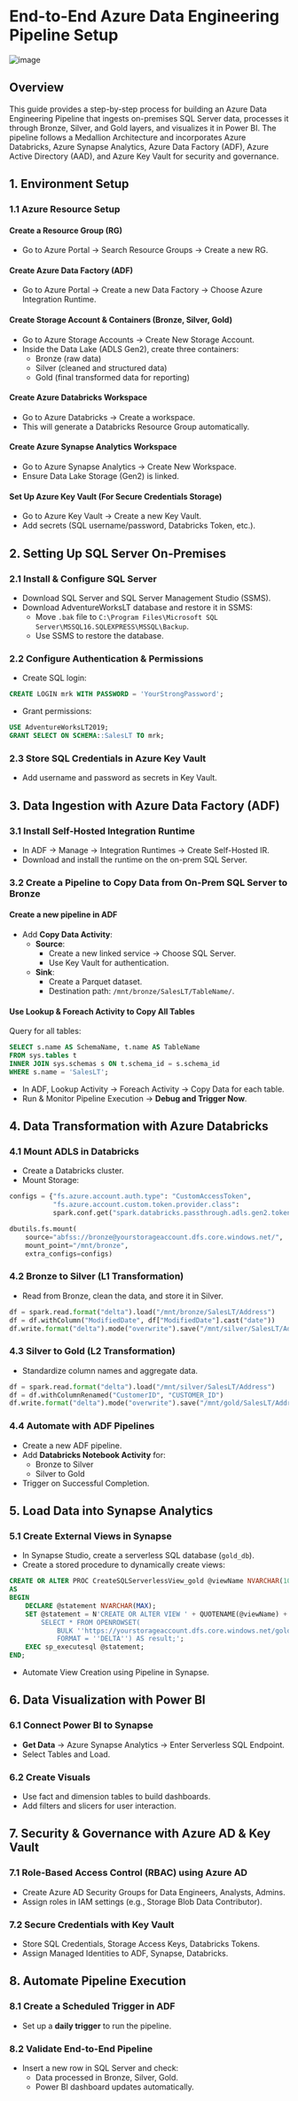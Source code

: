 # End-to-End Azure Data Engineering Pipeline Setup
![image](https://github.com/user-attachments/assets/2fe18987-24e6-406d-bd2a-0fbc17c2c1fe)

## Overview
This guide provides a step-by-step process for building an Azure Data Engineering Pipeline that ingests on-premises SQL Server data, processes it through Bronze, Silver, and Gold layers, and visualizes it in Power BI. The pipeline follows a Medallion Architecture and incorporates Azure Databricks, Azure Synapse Analytics, Azure Data Factory (ADF), Azure Active Directory (AAD), and Azure Key Vault for security and governance.

## 1. Environment Setup
### 1.1 Azure Resource Setup
#### Create a Resource Group (RG)
- Go to Azure Portal → Search Resource Groups → Create a new RG.

#### Create Azure Data Factory (ADF)
- Go to Azure Portal → Create a new Data Factory → Choose Azure Integration Runtime.

#### Create Storage Account & Containers (Bronze, Silver, Gold)
- Go to Azure Storage Accounts → Create New Storage Account.
- Inside the Data Lake (ADLS Gen2), create three containers:
  - Bronze (raw data)
  - Silver (cleaned and structured data)
  - Gold (final transformed data for reporting)

#### Create Azure Databricks Workspace
- Go to Azure Databricks → Create a workspace.
- This will generate a Databricks Resource Group automatically.

#### Create Azure Synapse Analytics Workspace
- Go to Azure Synapse Analytics → Create New Workspace.
- Ensure Data Lake Storage (Gen2) is linked.

#### Set Up Azure Key Vault (For Secure Credentials Storage)
- Go to Azure Key Vault → Create a new Key Vault.
- Add secrets (SQL username/password, Databricks Token, etc.).

## 2. Setting Up SQL Server On-Premises
### 2.1 Install & Configure SQL Server
- Download SQL Server and SQL Server Management Studio (SSMS).
- Download AdventureWorksLT database and restore it in SSMS:
  - Move `.bak` file to `C:\Program Files\Microsoft SQL Server\MSSQL16.SQLEXPRESS\MSSQL\Backup`.
  - Use SSMS to restore the database.

### 2.2 Configure Authentication & Permissions
- Create SQL login:
```sql
CREATE LOGIN mrk WITH PASSWORD = 'YourStrongPassword';
```
- Grant permissions:
```sql
USE AdventureWorksLT2019;
GRANT SELECT ON SCHEMA::SalesLT TO mrk;
```

### 2.3 Store SQL Credentials in Azure Key Vault
- Add username and password as secrets in Key Vault.

## 3. Data Ingestion with Azure Data Factory (ADF)
### 3.1 Install Self-Hosted Integration Runtime
- In ADF → Manage → Integration Runtimes → Create Self-Hosted IR.
- Download and install the runtime on the on-prem SQL Server.

### 3.2 Create a Pipeline to Copy Data from On-Prem SQL Server to Bronze
#### Create a new pipeline in ADF
- Add **Copy Data Activity**:
  - **Source**:
    - Create a new linked service → Choose SQL Server.
    - Use Key Vault for authentication.
  - **Sink**:
    - Create a Parquet dataset.
    - Destination path: `/mnt/bronze/SalesLT/TableName/`.

#### Use Lookup & Foreach Activity to Copy All Tables
Query for all tables:
```sql
SELECT s.name AS SchemaName, t.name AS TableName
FROM sys.tables t
INNER JOIN sys.schemas s ON t.schema_id = s.schema_id
WHERE s.name = 'SalesLT';
```
- In ADF, Lookup Activity → Foreach Activity → Copy Data for each table.
- Run & Monitor Pipeline Execution → **Debug and Trigger Now**.

## 4. Data Transformation with Azure Databricks
### 4.1 Mount ADLS in Databricks
- Create a Databricks cluster.
- Mount Storage:
```python
configs = {"fs.azure.account.auth.type": "CustomAccessToken",
           "fs.azure.account.custom.token.provider.class":
           spark.conf.get("spark.databricks.passthrough.adls.gen2.tokenProviderClassName")}

dbutils.fs.mount(
    source="abfss://bronze@yourstorageaccount.dfs.core.windows.net/",
    mount_point="/mnt/bronze",
    extra_configs=configs)
```

### 4.2 Bronze to Silver (L1 Transformation)
- Read from Bronze, clean the data, and store it in Silver.
```python
df = spark.read.format("delta").load("/mnt/bronze/SalesLT/Address")
df = df.withColumn("ModifiedDate", df["ModifiedDate"].cast("date"))
df.write.format("delta").mode("overwrite").save("/mnt/silver/SalesLT/Address")
```

### 4.3 Silver to Gold (L2 Transformation)
- Standardize column names and aggregate data.
```python
df = spark.read.format("delta").load("/mnt/silver/SalesLT/Address")
df = df.withColumnRenamed("CustomerID", "CUSTOMER_ID")
df.write.format("delta").mode("overwrite").save("/mnt/gold/SalesLT/Address")
```

### 4.4 Automate with ADF Pipelines
- Create a new ADF pipeline.
- Add **Databricks Notebook Activity** for:
  - Bronze to Silver
  - Silver to Gold
- Trigger on Successful Completion.

## 5. Load Data into Synapse Analytics
### 5.1 Create External Views in Synapse
- In Synapse Studio, create a serverless SQL database (`gold_db`).
- Create a stored procedure to dynamically create views:
```sql
CREATE OR ALTER PROC CreateSQLServerlessView_gold @viewName NVARCHAR(100)
AS
BEGIN
    DECLARE @statement NVARCHAR(MAX);
    SET @statement = N'CREATE OR ALTER VIEW ' + QUOTENAME(@viewName) + N' AS
        SELECT * FROM OPENROWSET(
            BULK ''https://yourstorageaccount.dfs.core.windows.net/gold/SalesLT/' + @viewName + N'/'' ,
            FORMAT = ''DELTA'') AS result;';
    EXEC sp_executesql @statement;
END;
```
- Automate View Creation using Pipeline in Synapse.

## 6. Data Visualization with Power BI
### 6.1 Connect Power BI to Synapse
- **Get Data** → Azure Synapse Analytics → Enter Serverless SQL Endpoint.
- Select Tables and Load.

### 6.2 Create Visuals
- Use fact and dimension tables to build dashboards.
- Add filters and slicers for user interaction.

## 7. Security & Governance with Azure AD & Key Vault
### 7.1 Role-Based Access Control (RBAC) using Azure AD
- Create Azure AD Security Groups for Data Engineers, Analysts, Admins.
- Assign roles in IAM settings (e.g., Storage Blob Data Contributor).

### 7.2 Secure Credentials with Key Vault
- Store SQL Credentials, Storage Access Keys, Databricks Tokens.
- Assign Managed Identities to ADF, Synapse, Databricks.

## 8. Automate Pipeline Execution
### 8.1 Create a Scheduled Trigger in ADF
- Set up a **daily trigger** to run the pipeline.

### 8.2 Validate End-to-End Pipeline
- Insert a new row in SQL Server and check:
  - Data processed in Bronze, Silver, Gold.
  - Power BI dashboard updates automatically.

